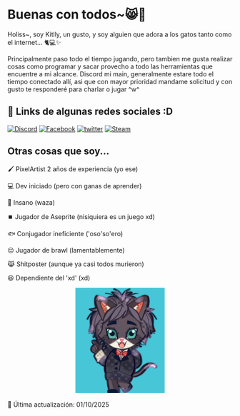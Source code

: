 # Buenas con todos~😸👋
Holiss~, soy Kitlly, un gusto, y soy alguien que adora a los gatos tanto como el internet... 🐈💻✨

Principalmente paso todo el tiempo jugando, pero tambien me gusta realizar cosas como programar y sacar provecho a todo las herramientas que encuentre a mi alcance. Discord mi main, generalmente estare todo el tiempo conectado allí, asi que con mayor prioridad mandame solicitud y con gusto te responderé para charlar o jugar ^w^
## 🔗 Links de algunas redes sociales :D
[![Discord](https://img.shields.io/badge/Discord-5865F2?style=for-the-badge&logo=discord&logoColor=white)](https://discord.com/users/751175384652840970)
[![Facebook](https://img.shields.io/badge/Facebook-3D82ED?style=for-the-badge&logo=facebook&logoColor=white)](https://www.facebook.com/kitllycat31)
[![twitter](https://img.shields.io/badge/X-000000?style=for-the-badge&logo=x&logoColor=white)](https://x.com/KitllyCat)
[![Steam](https://img.shields.io/badge/Steam-171A21?style=for-the-badge&logo=steam&logoColor=white)](https://steamcommunity.com/profiles/76561199207490118/)

## Otras cosas que soy...
🖌️ PixelArtist 2 años de experiencia (yo ese)

💻 Dev iniciado (pero con ganas de aprender)

👻 Insano (waza)

⏹️ Jugador de Aseprite (nisiquiera es un juego xd)

🐟 Conjugador ineficiente ('oso'so'ero)

😔 Jugador de brawl (lamentablemente)

😹 Shitposter (aunque ya casi todos murieron)

😆 Dependiente del 'xd' (xd)

<p align="center">
  <img src="Kitlly_by_Kristine_F._Vargas.jpg" alt="foto" width="200"/>
</p>
📅 Última actualización: <!-- FECHA --> 01/10/2025 <!-- END_FECHA -->

